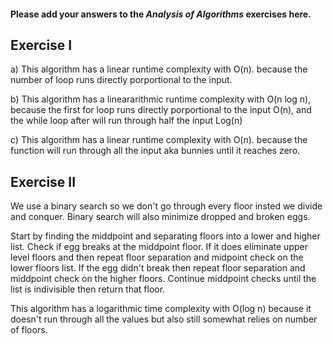 #### Please add your answers to the ***Analysis of  Algorithms*** exercises here.

## Exercise I

a) This algorithm has a linear runtime complexity with O(n). because the number of loop runs directly porportional to the input.


b) This algorithm has a lineararithmic runtime complexity with O(n log n), because the first for loop runs directly porportional to the input O(n), and the while loop after will run through half the input Log(n) 


c) This algorithm has a linear runtime complexity with O(n). because the function will run through all the input aka bunnies until it reaches zero. 

## Exercise II
 We use a binary search so we don't go  through every floor insted we divide and conquer. Binary search will also minimize dropped and broken eggs.

Start by finding the middpoint and separating floors into a lower and higher list. Check if egg breaks at the middpoint floor. If it does eliminate upper level floors and then repeat floor separation and midpoint check on the lower floors list. If the egg didn't break then repeat floor separation and middpoint check on the higher floors. Continue middpoint checks until the list is indivisible then return that floor.

This algorithm has a logarithmic time complexity with O(log n) because it doesn't run through all the values but also still somewhat relies on number of floors.

